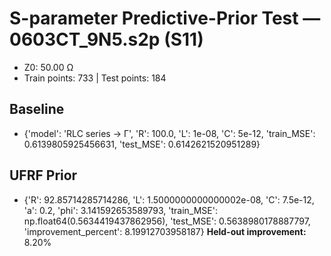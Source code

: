 # S-parameter Predictive-Prior Test — 0603CT_9N5.s2p (S11)
- Z0: 50.00 Ω
- Train points: 733  |  Test points: 184

## Baseline
- {'model': 'RLC series -> Γ', 'R': 100.0, 'L': 1e-08, 'C': 5e-12, 'train_MSE': 0.6139805925456631, 'test_MSE': 0.6142621520951289}

## UFRF Prior
- {'R': 92.85714285714286, 'L': 1.5000000000000002e-08, 'C': 7.5e-12, 'a': 0.2, 'phi': 3.141592653589793, 'train_MSE': np.float64(0.5634419437862956), 'test_MSE': 0.5638980178887797, 'improvement_percent': 8.19912703958187}
**Held-out improvement:** 8.20%